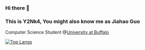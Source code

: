 ### Hi there 👋
### This is Y2Nk4, You might also know me as Jiahao Guo

Computer Science Student @[University at Buffalo](https://github.com/UB-CSE)

[![Top Langs](https://github-readme-stats.vercel.app/api/top-langs/?username=y2nk4&layout=compact)](https://github.com/anuraghazra/github-readme-stats)
